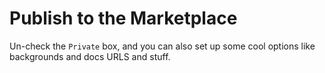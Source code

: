 
# Publish to the Marketplace

Un-check the `Private` box, and you can also set up some cool options like backgrounds and docs URLS and stuff.

